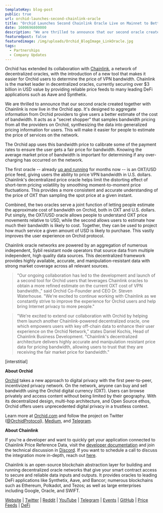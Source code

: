 ```yaml
---
templateKey: blog-post
public: true
url: orchid-launches-second-chainlink-oracle
title: "Orchid Launches Second Chainlink Oracle Live on Mainnet to Better Determine Network Pricing"
date: 1600696800000
description: "We are thrilled to announce that our second oracle created together with Chainlink is now live in the Orchid app. It's designed to aggregate information from Orchid providers to give users a better estimate of the cost of bandwidth."
featuredpost: false
featuredimage: /img/uploads/Orchid_BlogImage_LinkOracle.jpg
tags:
  - Partnerships
  - Company Updates
---
```

Orchid has extended its collaboration with [Chainlink](http://chain.link), a network of decentralized oracles, with the introduction of a new tool that makes it easier for Orchid users to determine the price of VPN bandwidth. Chainlink is the market leader in decentralized oracles, currently securing over $3 billion in USD value by providing reliable price feeds to many leading DeFi applications such as Aave and Synthetix.

We are thrilled to announce that our second oracle created together with Chainlink is now live in the Orchid app. It's designed to aggregate information from Orchid providers to give users a better estimate of the cost of bandwidth. It acts as a "secret shopper" that samples bandwidth pricing from all the providers on Orchid, synthesizing the data into generalized pricing information for users. This will make it easier for people to estimate the price of services on the network.

The Orchid app uses this bandwidth price to calibrate some of the payment rates to ensure the user gets a fair price for bandwidth. Knowing the average market price of bandwidth is important for determining if any over-charging has occurred on the network.

The first oracle -- already [up and running](https://feeds.chain.link/) for months now -- is an OXT/USD price feed, giving users the ability to price VPN bandwidth in U.S. dollars. Chainlink's decentralized price oracle helps limit the distorting effect of short-term pricing volatility by smoothing moment-to-moment price fluctuations. This provides a more consistent and accurate understanding of the price of OXT than sampling the spot price at a given instant.

Combined, the two oracles serve a joint function of letting people estimate the approximate cost of bandwidth on Orchid, both in OXT and U.S. dollars. Put simply, the OXT/USD oracle allows people to understand OXT price movements relative to USD, while the second allows users to estimate how much their bandwidth is likely to cost. Together, they can be used to project how much service a given amount of USD is likely to purchase. This vastly improves the user experience on Orchid protocol.

Chainlink oracle networks are powered by an aggregation of numerous independent, Sybil resistant node operators that source data from multiple independent, high quality data sources. This decentralized framework provides highly available, accurate, and manipulation-resistant data with strong market coverage across all relevant sources.

> "Our ongoing collaboration has led to the development and launch of a second tool for Orchid users that leverages Chainlink oracles to obtain a more refined estimate on the current OXT cost of VPN bandwidth.," said Orchid Co-Founder and CEO Dr. Steven Waterhouse. "We're excited to continue working with Chainlink as we constantly strive to improve the experience for Orchid users and help bring Internet privacy to more people."

> "We're excited to extend our collaboration with Orchid by helping them launch another Chainlink-powered decentralized oracle, one which empowers users with key off-chain data to enhance their user experience on the Orchid Network," states Daniel Kochis, Head of Chainlink Business Development. "Chainlink's decentralized architecture delivers highly accurate and manipulation resistant price data for pricing bandwidth, allowing users to trust that they are receiving the fair market price for bandwidth."

[interstitial]

**About Orchid**

[Orchid](http://orchid.com) takes a new approach to digital privacy with the first peer-to-peer, incentivized privacy network. On the network, anyone can buy and sell bandwidth using the Orchid digital currency (OXT). Users can browse privately and access content without being limited by their geography. With its decentralized design, multi-hop architecture, and Open Source ethos, Orchid offers users unprecedented digital privacy in a trustless context.

Learn more at [Orchid.com](https://www.orchid.com/) and follow the project on Twitter ([@OrchidProtocol](https://twitter.com/orchidprotocol?lang=en)), [Medium](https://medium.com/orchid-labs), and [Telegram](https://www.t.me/OrchidOfficial).

**About Chainlink**

If you're a developer and want to quickly get your application connected to Chainlink Price Reference Data, visit the [developer documentation](https://docs.chain.link) and join the technical discussion in [Discord](https://discordapp.com/invite/aSK4zew). If you want to schedule a call to discuss the integration more in-depth, reach out [here](https://chainlink.typeform.com/to/gEwrPO).

Chainlink is an open-source blockchain abstraction layer for building and running decentralized oracle networks that give your smart contract access to secure and reliable data inputs and outputs. It provides oracles to leading DeFi applications like Synthetix, Aave, and Bancor; numerous blockchains such as Ethereum, Polkadot, and Tezos; as well as large enterprises including Google, Oracle, and SWIFT.

[Website](https://chain.link) | [Twitter](https://twitter.com/chainlink) | [Reddit](https://www.reddit.com/r/Chainlink/) | [YouTube](https://www.youtube.com/channel/UCnjkrlqaWEBSnKZQ71gdyFA) | [Telegram](https://t.me/chainlinkofficial) | [Events](https://blog.chain.link/tag/events/) | [GitHub](https://github.com/smartcontractkit/chainlink) | [Price Feeds](https://feeds.chain.link/) | [DeFi](https://defi.chain.link/)